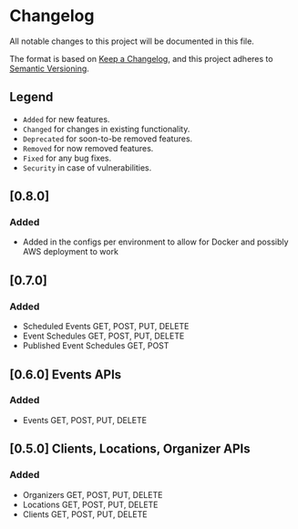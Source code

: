# Changelog

All notable changes to this project will be documented in this file.

The format is based on [Keep a Changelog](https://keepachangelog.com/en/1.1.0/),
and this project adheres to [Semantic Versioning](https://semver.org/spec/v2.0.0.html).

## Legend

* `Added` for new features.
* `Changed` for changes in existing functionality.
* `Deprecated` for soon-to-be removed features.
* `Removed` for now removed features.
* `Fixed` for any bug fixes.
* `Security` in case of vulnerabilities.

## [0.8.0]

### Added

- Added in the configs per environment to allow for Docker and possibly AWS deployment to work

## [0.7.0]

### Added

- Scheduled Events GET, POST, PUT, DELETE
- Event Schedules GET, POST, PUT, DELETE
- Published Event Schedules GET, POST

## [0.6.0] Events APIs

### Added

- Events GET, POST, PUT, DELETE

## [0.5.0] Clients, Locations, Organizer APIs

### Added

- Organizers GET, POST, PUT, DELETE
- Locations GET, POST, PUT, DELETE
- Clients GET, POST, PUT, DELETE